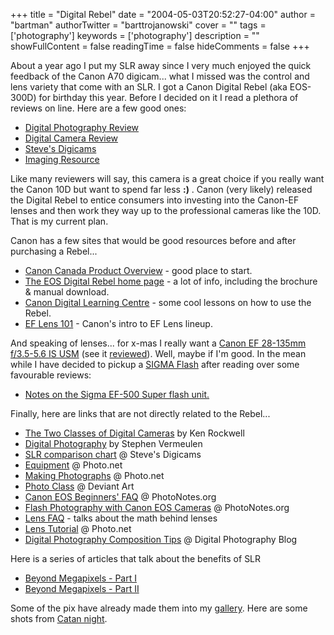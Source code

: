 +++
title = "Digital Rebel"
date = "2004-05-03T20:52:27-04:00"
author = "bartman"
authorTwitter = "barttrojanowski"
cover = ""
tags = ['photography']
keywords = ['photography']
description = ""
showFullContent = false
readingTime = false
hideComments = false
+++

<p>About a year ago I put my SLR away since I very much enjoyed the quick
feedback of the Canon A70 digicam... what I missed was the control and lens 
variety that come with an SLR.  I got a Canon Digital Rebel (aka EOS-300D) 
for birthday this year.  Before I decided on it I read a plethora of reviews 
on line.  Here are a few good ones:
<ul>
<li><a href=http://www.dpreview.com/reviews/canoneos300d/>Digital Photography Review</a>
<li><a href=http://www.dcresource.com/reviews/canon/eos_300d-review/index.shtml>Digital Camera Review</a>
<li><a href=http://www.steves-digicams.com/2003_reviews/300d.html>Steve's Digicams</a>
<li><a href=http://www.imaging-resource.com/PRODS/EDR/EDRA.HTM>Imaging Resource</a>
</ul>
</p>

<p>Like many reviewers will say, this camera is a great choice if you really
want the Canon 10D but want to spend far less <b>:)</b> .  Canon (very likely) 
released the Digital Rebel to entice consumers into investing into the
Canon-EF lenses and then work they way up to the professional cameras like 
the 10D.  That is my current plan.</p>

<p>Canon has a few sites that would be good resources before and after 
purchasing a Rebel...
<ul>
<li><a href=http://canon.ca/english/index-products.asp?lng=en&prodid=525&sgid=23&gid=2&ovr=1>Canon Canada Product Overview</a> - good place to start.
<li><a href=http://canoneos.com/digitalrebel/index.html>The EOS Digital Rebel home page</a> - a lot of info, including the brochure &amp; manual download.
<li><a href=http://www.photoworkshop.com/canon/lessons_1-5.html>Canon Digital Learning Centre</a> - some cool lessons on how to use the Rebel.
<li><a href=http://www.usa.canon.com/eflenses/lens101/index.html>EF Lens 101</a> - Canon's intro to EF Lens lineup.
</ul>
</p>

<p>And speaking of lenses... for x-mas I really want a <a href=http://www.usa.canon.com/eflenses/lenses/ef_28-135_35/ef_28-135_35.html>Canon EF 28-135mm f/3.5-5.6 IS USM<a> (see it <a href=http://www.the-digital-picture.com/Reviews/Canon-EF-28-135mm-f-3.5-5.6-IS-USM-Lens-Review.aspx>reviewed</a>).  Well, maybe if I'm good.
In the mean while I have decided to pickup a <a href=http://www.sigmaphoto.com/html/pages/flashesb.htm>SIGMA Flash</a> after reading over some favourable reviews:
<ul>
<li><a href=http://photonotes.org/reviews/sigma-ef-500-super/>Notes on the Sigma EF-500 Super flash unit.</a>
</ul>
</p>

<p>Finally, here are links that are not directly related to the Rebel...
<ul>
<li><a href=http://www.kenrockwell.com/tech/2dig.htm>The Two Classes of Digital Cameras</a> by Ken Rockwell
<li><a href=http://vermeulen.ca/digital1.html>Digital Photography</a> by Stephen Vermeulen
<li><a href=http://www.steves-digicams.com/cameras_digpro.html>SLR comparison chart</a> @ Steve's Digicams
<li><a href=http://www.photo.net/equipment/>Equipment</a> @ Photo.net
<li><a href=http://www.photo.net/making-photographs/>Making Photographs</a> @ Photo.net
<li><a href=http://photo-class.deviantart.com/>Photo Class</a> @ Deviant Art
<li><a href=http://photonotes.org/articles/beginner-faq/>Canon EOS Beginners' FAQ</a> @ PhotoNotes.org
<li><a href=http://photonotes.org/articles/eos-flash/>Flash Photography with Canon EOS Cameras</a> @ PhotoNotes.org
<li><a href=http://www.photo.net/learn/optics/lensFAQ>Lens FAQ</a> - talks about the math behind lenses
<li><a href=http://www.photo.net/learn/optics/lensTutorial>Lens Tutorial</a> @ Photo.net
<li><a href=http://www.livingroom.org.au/photolog/tips/digital_photography_composition_tips.php>Digital Photography Composition Tips</a> @ Digital Photography Blog
</ul>
</p>

<p>Here is a series of articles that talk about the benefits of SLR
<ul>
<li><a href=http://www.thetechlounge.com/article.php?directory=beyond_megapixels_part_1>Beyond Megapixels - Part I</a>
<li><a href=http://www.thetechlounge.com/article.php?directory=beyond_megapixels_part_2>Beyond Megapixels - Part II</a>
</ul>

<p>Some of the pix have already made them into my <a href=http://gallery.jukie.net/>gallery</a>.  Here are some shots from <a href=http://gallery.jukie.net/catan-20040501>Catan night</a>.
</p>

